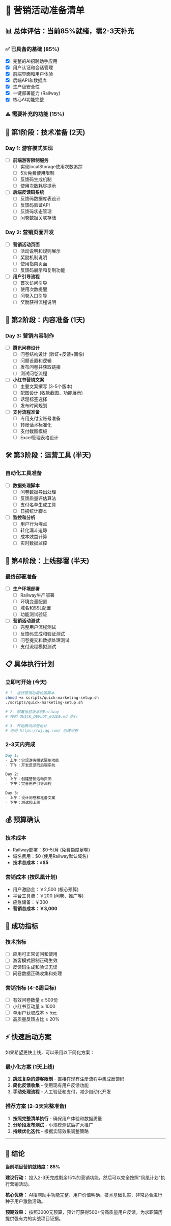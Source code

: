 # 🎯 营销活动准备清单

## 📊 **总体评估：当前85%就绪，需2-3天补充**

### ✅ **已具备的基础 (85%)**
- [x] 完整的AI招聘助手应用
- [x] 用户认证和会话管理
- [x] 前端界面和用户体验
- [x] 后端API和数据库
- [x] 生产级安全性
- [x] 一键部署能力 (Railway)
- [x] 核心AI功能完整

### ⚠️ **需要补充的功能 (15%)**

## 🔧 **第1阶段：技术准备 (2天)**

### Day 1: 游客模式实现
- [ ] **前端游客限制服务**
  - [ ] 实现localStorage使用次数追踪
  - [ ] 5次免费使用限制
  - [ ] 反馈码生成机制
  - [ ] 使用次数耗尽提示

- [ ] **后端反馈码系统**
  - [ ] 反馈码数据库表设计
  - [ ] 反馈码验证API
  - [ ] 反馈码状态管理
  - [ ] 问卷数据关联存储

### Day 2: 营销页面开发
- [ ] **营销活动页面**
  - [ ] 活动说明和规则展示
  - [ ] 奖励机制说明
  - [ ] 使用指南页面
  - [ ] 反馈码展示和复制功能

- [ ] **用户引导流程**
  - [ ] 首次访问引导
  - [ ] 使用次数提醒
  - [ ] 问卷入口引导
  - [ ] 奖励获得流程说明

## 📝 **第2阶段：内容准备 (1天)**

### Day 3: 营销内容制作
- [ ] **腾讯问卷设计**
  - [ ] 问卷结构设计 (验证+反馈+画像)
  - [ ] 问题设置和逻辑
  - [ ] 发布问卷并获取链接
  - [ ] 测试问卷流程

- [ ] **小红书营销文案**
  - [ ] 主要文案撰写 (3-5个版本)
  - [ ] 配图设计 (收款截图、功能展示)
  - [ ] 话题标签选择
  - [ ] 发布时间规划

- [ ] **支付流程准备**
  - [ ] 专用支付宝账号准备
  - [ ] 转账话术标准化
  - [ ] 支付截图模板
  - [ ] Excel管理表格设计

## 🛠️ **第3阶段：运营工具 (半天)**

### 自动化工具准备
- [ ] **数据处理脚本**
  - [ ] 问卷数据导出处理
  - [ ] 反馈质量评估算法
  - [ ] 支付名单生成工具
  - [ ] 日报统计脚本

- [ ] **监控和分析**
  - [ ] 用户行为埋点
  - [ ] 转化漏斗追踪
  - [ ] 成本效益计算
  - [ ] 实时数据监控

## 🚀 **第4阶段：上线部署 (半天)**

### 最终部署准备
- [ ] **生产环境部署**
  - [ ] Railway生产部署
  - [ ] 环境变量配置
  - [ ] 域名和SSL配置
  - [ ] 功能测试验证

- [ ] **营销活动测试**
  - [ ] 完整用户流程测试
  - [ ] 反馈码生成和验证测试
  - [ ] 问卷提交和数据处理测试
  - [ ] 支付流程模拟测试

## 📋 **具体执行计划**

### 立即可开始 (今天)
```bash
# 1. 运行营销功能设置脚本
chmod +x scripts/quick-marketing-setup.sh
./scripts/quick-marketing-setup.sh

# 2. 部署当前版本到Railway
# 按照 QUICK_DEPLOY_GUIDE.md 执行

# 3. 开始腾讯问卷设计
# 访问 https://wj.qq.com/ 创建问卷
```

### 2-3天内完成
```markdown
Day 1: 
- 上午：实现游客模式限制功能
- 下午：开发反馈码后端系统

Day 2:
- 上午：创建营销活动页面
- 下午：完善用户引导流程

Day 3:
- 上午：设计问卷和准备文案
- 下午：测试和上线
```

## 💰 **预算确认**

### 技术成本
- Railway部署：$0-5/月 (免费额度足够)
- 域名费用：$0 (使用Railway默认域名)
- **技术总成本：≤$5**

### 营销成本 (按凤凰计划)
- 用户激励金：￥2,500 (核心预算)
- 平台工具费：￥200 (问卷、推广等)
- 应急储备：￥300
- **营销总成本：￥3,000**

## 🎯 **成功指标**

### 技术指标
- [ ] 应用可正常访问和使用
- [ ] 游客模式限制正确生效
- [ ] 反馈码生成和验证无误
- [ ] 问卷数据正确收集和处理

### 营销指标 (4-6周目标)
- [ ] 有效问卷数量 ≥ 500份
- [ ] 小红书互动量 ≥ 1000
- [ ] 单用户获取成本 ≤ 5元
- [ ] 高质量反馈占比 ≥ 20%

## ⚡ **快速启动方案**

如果希望更快上线，可以采用以下简化方案：

### 最小化方案 (1天上线)
1. **跳过复杂的游客限制** - 直接在现有注册流程中集成反馈码
2. **简化反馈收集** - 使用现有用户反馈功能
3. **手动处理流程** - 人工验证和支付，减少自动化开发

### 推荐方案 (2-3天完整准备)
1. **按照完整清单执行** - 确保用户体验和数据质量
2. **分阶段发布测试** - 小规模测试后扩大推广
3. **持续优化迭代** - 根据实际效果调整策略

---

## 🎉 **结论**

**当前项目营销就绪度：85%**

**建议行动：** 投入2-3天完成剩余15%的营销功能，然后可以完全按照"凤凰计划"执行营销活动。

**核心优势：** AI招聘助手功能完整、用户价值明确、技术基础扎实，非常适合进行种子用户激励活动。

**预期效果：** 按照3000元预算，预计可获得500+份高质量用户反馈，为求职简历提供强有力的实战项目证据。
